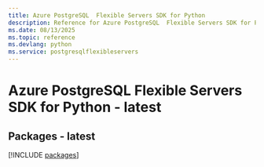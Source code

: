 ```yaml
---
title: Azure PostgreSQL  Flexible Servers SDK for Python
description: Reference for Azure PostgreSQL  Flexible Servers SDK for Python
ms.date: 08/13/2025
ms.topic: reference
ms.devlang: python
ms.service: postgresqlflexibleservers
---
```

# Azure PostgreSQL  Flexible Servers SDK for Python - latest
## Packages - latest
[!INCLUDE [packages](postgresql--flexible-servers-index.md)]